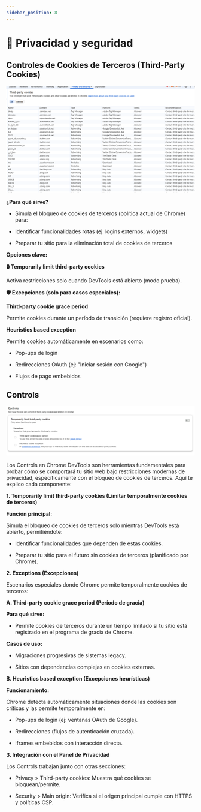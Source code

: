 ```yaml
---
sidebar_position: 8
---
```

# 🔵 Privacidad y seguridad



## Controles de Cookies de Terceros (Third-Party Cookies)

![captura ejemplo](.\img\cap17.png)


**¿Para qué sirve?**
- Simula el bloqueo de cookies de terceros (política actual de Chrome) para:

- Identificar funcionalidades rotas (ej: logins externos, widgets)

- Preparar tu sitio para la eliminación total de cookies de terceros

**Opciones clave:**

**🔒 Temporarily limit third-party cookies**

Activa restricciones solo cuando DevTools está abierto (modo prueba).

**🛡️ Excepciones (solo para casos especiales):**

**Third-party cookie grace period**

Permite cookies durante un período de transición (requiere registro oficial).

**Heuristics based exception**

Permite cookies automáticamente en escenarios como:

- Pop-ups de login

- Redirecciones OAuth (ej: "Iniciar sesión con Google")

- Flujos de pago embebidos


## Controls


![captura ejemplo](.\img\cap16.png)

Los Controls en Chrome DevTools son herramientas fundamentales para probar cómo se comportará tu sitio web bajo restricciones modernas de privacidad, específicamente con el bloqueo de cookies de terceros. Aquí te explico cada componente:

**1. Temporarily limit third-party cookies (Limitar temporalmente cookies de terceros)**

**Función principal:**

Simula el bloqueo de cookies de terceros solo mientras DevTools está abierto, permitiéndote:

- Identificar funcionalidades que dependen de estas cookies.

- Preparar tu sitio para el futuro sin cookies de terceros (planificado por Chrome).


**2. Exceptions (Excepciones)**

Escenarios especiales donde Chrome permite temporalmente cookies de terceros:

**A. Third-party cookie grace period (Período de gracia)**

**Para qué sirve:**

- Permite cookies de terceros durante un tiempo limitado si tu sitio está registrado en el programa de gracia de Chrome.

**Casos de uso:**

- Migraciones progresivas de sistemas legacy.

- Sitios con dependencias complejas en cookies externas.

**B. Heuristics based exception (Excepciones heurísticas)**

**Funcionamiento:**

Chrome detecta automáticamente situaciones donde las cookies son críticas y las permite temporalmente en:

- Pop-ups de login (ej: ventanas OAuth de Google).

- Redirecciones (flujos de autenticación cruzada).

- Iframes embebidos con interacción directa.

**3. Integración con el Panel de Privacidad**

Los Controls trabajan junto con otras secciones:

- Privacy > Third-party cookies: Muestra qué cookies se bloquean/permite.

- Security > Main origin: Verifica si el origen principal cumple con HTTPS y políticas CSP.

